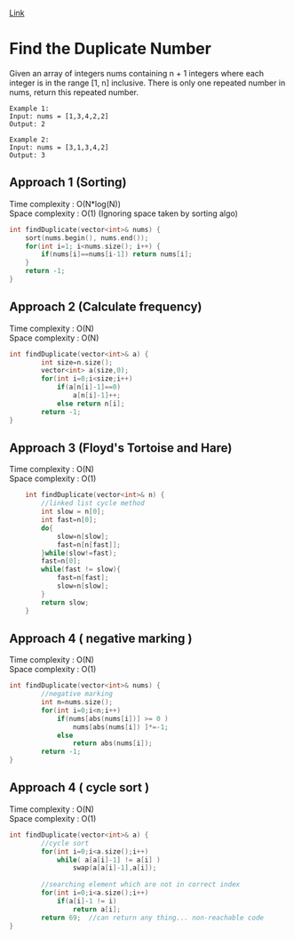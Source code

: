 [Link](https://leetcode.com/problems/find-the-duplicate-number/)
# Find the Duplicate Number
Given an array of integers nums containing n + 1 integers where each integer is in the range [1, n] inclusive.
There is only one repeated number in nums, return this repeated number.
```
Example 1:
Input: nums = [1,3,4,2,2]
Output: 2

Example 2:
Input: nums = [3,1,3,4,2]
Output: 3
```
## Approach 1 (Sorting)

Time complexity : O(N\*log(N))  
Space complexity : O(1) (Ignoring space taken by sorting algo)

```cpp
int findDuplicate(vector<int>& nums) {
    sort(nums.begin(), nums.end());
    for(int i=1; i<nums.size(); i++) {
        if(nums[i]==nums[i-1]) return nums[i];
    }
    return -1;
}
```

## Approach 2 (Calculate frequency)

Time complexity : O(N)  
Space complexity : O(N)

```cpp
int findDuplicate(vector<int>& a) {
        int size=n.size();
        vector<int> a(size,0);
        for(int i=0;i<size;i++)
            if(a[n[i]-1]==0)
                a[n[i]-1]++;
            else return n[i];
        return -1;
}
```

## Approach 3 (Floyd's Tortoise and Hare)

Time complexity : O(N)  
Space complexity : O(1)

```cpp
    int findDuplicate(vector<int>& n) {
        //linked list cycle method
        int slow = n[0];
        int fast=n[0];
        do{
            slow=n[slow];
            fast=n[n[fast]];
        }while(slow!=fast);
        fast=n[0];
        while(fast != slow){
            fast=n[fast];
            slow=n[slow];
        }
        return slow;
    }
```

## Approach 4 ( negative marking )
Time complexity : O(N)  
Space complexity : O(1)

```cpp
int findDuplicate(vector<int>& nums) {
        //negative marking
        int n=nums.size();
        for(int i=0;i<n;i++)
            if(nums[abs(nums[i])] >= 0 )
                nums[abs(nums[i]) ]*=-1;
            else
                return abs(nums[i]);
        return -1;
}
```

## Approach 4 ( cycle sort )
Time complexity : O(N)  
Space complexity : O(1)

```cpp
int findDuplicate(vector<int>& a) {
        //cycle sort
        for(int i=0;i<a.size();i++)
            while( a[a[i]-1] != a[i] )
                swap(a[a[i]-1],a[i]);
         
        //searching element which are not in correct index
        for(int i=0;i<a.size();i++)
            if(a[i]-1 != i)
                return a[i];
        return 69;  //can return any thing... non-reachable code
}
```
